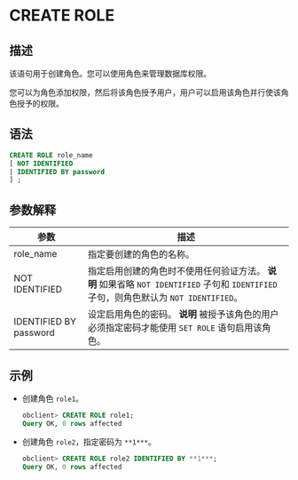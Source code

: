 CREATE ROLE 
================================



描述 
-----------------------

该语句用于创建角色。您可以使用角色来管理数据库权限。

您可以为角色添加权限，然后将该角色授予用户，用户可以启用该角色并行使该角色授予的权限。

语法 
-----------------------

```sql
CREATE ROLE role_name
[ NOT IDENTIFIED
| IDENTIFIED BY password 
] ;
```



参数解释 
-------------------------



|           参数           |                                                               描述                                                                |
|------------------------|---------------------------------------------------------------------------------------------------------------------------------|
| role_name              | 指定要创建的角色的名称。                                                                                                                    |
| NOT IDENTIFIED         | 指定启用创建的角色时不使用任何验证方法。 **说明**  如果省略 `NOT IDENTIFIED` 子句和 `IDENTIFIED` 子句，则角色默认为 `NOT IDENTIFIED`。 |
| IDENTIFIED BY password | 设定启用角色的密码。 **说明**  被授予该角色的用户必须指定密码才能使用 `SET ROLE` 语句启用该角色。                                      |



示例 
-----------------------

* 创建角色 `role1`。

  ```sql
  obclient> CREATE ROLE role1;
  Query OK, 0 rows affected
  ```

  




<!-- -->

* 创建角色 `role2`，指定密码为 `**1***`。

  ```sql
  obclient> CREATE ROLE role2 IDENTIFIED BY **1***;
  Query OK, 0 rows affected
  ```

  



